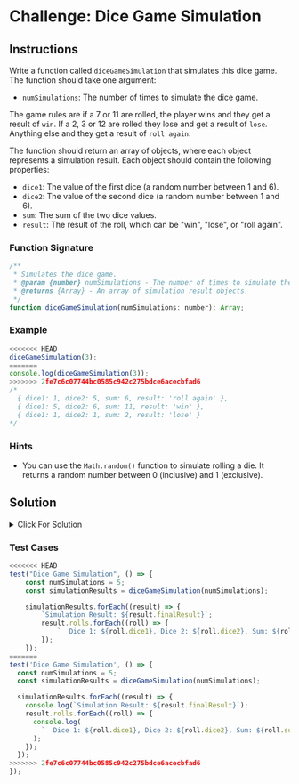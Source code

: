 # Challenge: Dice Game Simulation

## Instructions

Write a function called `diceGameSimulation` that simulates this dice game. The function should take one argument:

- `numSimulations`: The number of times to simulate the dice game.

The game rules are if a 7 or 11 are rolled, the player wins and they get a result of `win`. If a 2, 3 or 12 are rolled they lose and get a result of `lose`. Anything else and they get a result of `roll again`.

The function should return an array of objects, where each object represents a simulation result. Each object should contain the following properties:

- `dice1`: The value of the first dice (a random number between 1 and 6).
- `dice2`: The value of the second dice (a random number between 1 and 6).
- `sum`: The sum of the two dice values.
- `result`: The result of the roll, which can be "win", "lose", or "roll again".

### Function Signature

```js
/**
 * Simulates the dice game.
 * @param {number} numSimulations - The number of times to simulate the dice game.
 * @returns {Array} - An array of simulation result objects.
 */
function diceGameSimulation(numSimulations: number): Array;
```

### Example

```js
<<<<<<< HEAD
diceGameSimulation(3);
=======
console.log(diceGameSimulation(3));
>>>>>>> 2fe7c6c07744bc0585c942c275bdce6acecbfad6
/*
  { dice1: 1, dice2: 5, sum: 6, result: 'roll again' },
  { dice1: 5, dice2: 6, sum: 11, result: 'win' },
  { dice1: 1, dice2: 1, sum: 2, result: 'lose' }
*/
```

### Hints

- You can use the `Math.random()` function to simulate rolling a die. It returns a random number between 0 (inclusive) and 1 (exclusive).

## Solution

<details>
  <summary>Click For Solution</summary>

```js
function rollDice() {
<<<<<<< HEAD
	return Math.floor(Math.random() * 6) + 1;
}

function diceGameSimulation(numSimulations) {
	const results = [];

	for (let i = 0; i < numSimulations; i++) {
		const dice1 = rollDice();
		const dice2 = rollDice();
		const sum = dice1 + dice2;

		let result = "";
		if (sum === 7 || sum === 11) {
			result = "win";
		} else if (sum === 2 || sum === 3 || sum === 12) {
			result = "lose";
		} else {
			result = "roll again";
		}

		results.push({ dice1, dice2, sum, result });
	}

	return results;
=======
  return Math.floor(Math.random() * 6) + 1;
}

function diceGameSimulation(numSimulations) {
  const results = [];

  for (let i = 0; i < numSimulations; i++) {
    const dice1 = rollDice();
    const dice2 = rollDice();
    const sum = dice1 + dice2;

    let result = '';
    if (sum === 7 || sum === 11) {
      result = 'win';
    } else if (sum === 2 || sum === 3 || sum === 12) {
      result = 'lose';
    } else {
      result = 'roll again';
    }

    results.push({ dice1, dice2, sum, result });
  }

  return results;
>>>>>>> 2fe7c6c07744bc0585c942c275bdce6acecbfad6
}

module.exports = diceGameSimulation;
```

### Explanation

- The `rollDice` function simulates rolling a single die. It uses `Math.random()` to generate a random decimal between 0 (inclusive) and 1 (exclusive), multiplies it by 6, rounds down, and adds 1 to get a random number between 1 and 6.
- The `diceGameSimulation` function simulates the dice game for the specified number of simulations. It uses the `rollDice` function to generate random dice values and calculates the sum of the two dice.
- Depending on the sum, the `result` property is determined according to the game rules.
- The results of each simulation are stored in an array of objects.
- The module exports the `diceGameSimulation` function to make it accessible in other files.

</details>

### Test Cases

```js
<<<<<<< HEAD
test("Dice Game Simulation", () => {
	const numSimulations = 5;
	const simulationResults = diceGameSimulation(numSimulations);

	simulationResults.forEach((result) => {
		`Simulation Result: ${result.finalResult}`;
		result.rolls.forEach((roll) => {
			`  Dice 1: ${roll.dice1}, Dice 2: ${roll.dice2}, Sum: ${roll.sum}, Result: ${roll.result}`;
		});
	});
=======
test('Dice Game Simulation', () => {
  const numSimulations = 5;
  const simulationResults = diceGameSimulation(numSimulations);

  simulationResults.forEach((result) => {
    console.log(`Simulation Result: ${result.finalResult}`);
    result.rolls.forEach((roll) => {
      console.log(
        `  Dice 1: ${roll.dice1}, Dice 2: ${roll.dice2}, Sum: ${roll.sum}, Result: ${roll.result}`
      );
    });
  });
>>>>>>> 2fe7c6c07744bc0585c942c275bdce6acecbfad6
});
```
